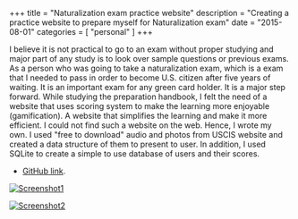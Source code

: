 +++
title = "Naturalization exam practice website"
description = "Creating a practice website to prepare myself for Naturalization exam"
date = "2015-08-01"
categories = [ "personal" ]
+++

I believe it is not practical to go to an exam without proper studying and major part of any study is to look over sample questions or previous exams. As a person who was going to take a naturalization exam, which is a exam that I needed to pass in order to become U.S. citizen after five years of waiting. It is an important exam for any green card holder. It is a major step forward. While studying the preparation handbook, I felt the need of a website that uses scoring system to make the learning more enjoyable (gamification). A website that simplifies the learning and make it more efficient. I could not find such a website on the web. Hence, I wrote my own. I used "free to download" audio and photos from USCIS website and created a data structure of them to present to user. In addition, I used SQLite to create a simple to use database of users and their scores.

- [GitHub link](https://github.com/amir734jj/USCIS-civic-test).

[![Screenshot1](https://raw.githubusercontent.com/amir734jj/USCIS-civic-test/master/screenshot/screenshot1.png)](https://amir734jj.github.io/USCIS_CivicTest/screenshot1.png "Screenshot1: Multiple choice practice questions")


[![Screenshot2](https://raw.githubusercontent.com/amir734jj/USCIS-civic-test/master/screenshot/screenshot2.png)](https://amir734jj.github.io/USCIS_CivicTest/screenshot1.png "Screenshot2: Multiple choice practice questions")
